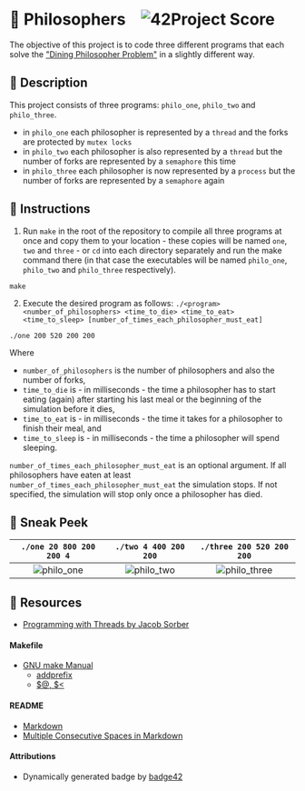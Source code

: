 # :large_orange_diamond: Philosophers &ensp; ![42Project Score](https://badge42.herokuapp.com/api/project/floogman/Philosophers)

The objective of this project is to code three different programs that each solve the ["Dining Philosopher Problem"](https://en.wikipedia.org/wiki/Dining_philosophers_problem) in a slightly different way.

## :small_orange_diamond: Description

This project consists of three programs: `philo_one`, `philo_two` and `philo_three`.

- in `philo_one` each philosopher is represented by a `thread` and the forks are protected by `mutex locks`
- in `philo_two` each philosopher is also represented by a `thread` but the number of forks are represented by a `semaphore` this time
- in `philo_three` each philosopher is now represented by a `process` but the number of forks are represented by a `semaphore` again

## :small_orange_diamond: Instructions

1. Run `make` in the root of the repository to compile all three programs at once and copy them to your location - these copies will be named `one`, `two` and `three` - or `cd` into each directory separately and run the make command there (in that case the executables will be named `philo_one`, `philo_two` and `philo_three` respectively).
```
make
```

2. Execute the desired program as follows:
`./<program> <number_of_philosophers> <time_to_die> <time_to_eat> <time_to_sleep> [number_of_times_each_philosopher_must_eat]`
```
./one 200 520 200 200
```

Where
- `number_of_philosophers` is the number of philosophers and also the number of forks,
- `time_to_die` is - in milliseconds - the time a philosopher has to start eating (again) after starting his last meal or the beginning of the simulation before it dies,
- `time_to_eat` is - in milliseconds - the time it takes for a philosopher to finish their meal, and
- `time_to_sleep` is - in milliseconds - the time a philosopher will spend sleeping.

`number_of_times_each_philosopher_must_eat` is an optional argument. If all philosophers have eaten at least `number_of_times_each_philosopher_must_eat` the simulation stops. If not specified, the simulation will stop only once a philosopher has died.

## :small_orange_diamond: Sneak Peek

`./one 20 800 200 200 4` | `./two 4 400 200 200` | `./three 200 520 200 200`
:-----------------------:|:---------------------:|:------------------------:
![philo_one](https://user-images.githubusercontent.com/59726559/138647741-9c762b73-ddd6-446a-a76d-74398f2d8550.gif) | ![philo_two](https://user-images.githubusercontent.com/59726559/138647755-65f09f89-f6db-4ca4-95dc-e3470019fa17.gif) | ![philo_three](https://user-images.githubusercontent.com/59726559/138647763-1db543bd-e397-416d-9040-3c2632c4a25b.gif)

## :small_orange_diamond: Resources
- [Programming with Threads by Jacob Sorber](https://www.youtube.com/playlist?list=PL9IEJIKnBJjFZxuqyJ9JqVYmuFZHr7CFM)
#### Makefile
- [GNU make Manual](https://www.gnu.org/software/make/manual/make.html)
    - [addprefix](https://www.gnu.org/software/make/manual/make.html#File-Name-Functions)
    - [$@, $<](https://www.gnu.org/software/make/manual/html_node/Automatic-Variables.html#Automatic-Variables)
#### README
- [Markdown](https://docs.github.com/en/github/writing-on-github/getting-started-with-writing-and-formatting-on-github/basic-writing-and-formatting-syntax)
- [Multiple Consecutive Spaces in Markdown](https://steemit.com/markdown/@jamesanto/how-to-add-multiple-spaces-between-texts-in-markdown)
#### Attributions
- Dynamically generated badge by [badge42](https://github.com/JaeSeoKim/badge42)
